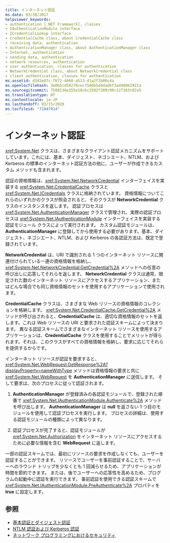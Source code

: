 ```yaml
---
title: インターネット認証
ms.date: 03/30/2017
helpviewer_keywords:
- authentication [.NET Framework], classes
- IAuthenticationModule interface
- ICredentialLookup interface
- CredentialCache class, about CredentialCache class
- receiving data, authentication
- AuthenticationManager class, about AuthenticationManager class
- Internet, authentication
- sending data, authentication
- network resources, authentication
- user authentication, classes for authentication
- NetworkCredential class, about NetworkCredential class
- client authentication, classes for authentication
ms.assetid: d342e87c-f672-4660-a513-41a2f2b80c4a
ms.openlocfilehash: 3e0b5cd58270cec758db5d4dad6f3ad48962921a
ms.sourcegitcommit: 7588136e355e10cbc2582f389c90c127363c02a5
ms.translationtype: HT
ms.contentlocale: ja-JP
ms.lasthandoff: 03/15/2020
ms.locfileid: "71047914"
---
```

# <a name="internet-authentication"></a>インターネット認証
<xref:System.Net> クラスは、さまざまなクライアント認証メカニズムをサポートしています。これには、基本、ダイジェスト、ネゴシエート、NTLM、および Kerberos の標準のインターネット認証方法の他に、ユーザーが作成できるカスタム メソッドも含まれます。  
  
 認証の資格情報は、<xref:System.Net.NetworkCredential> インターフェイスを実装する <xref:System.Net.CredentialCache> クラスと <xref:System.Net.ICredentials> クラスに格納されています。 資格情報についてこれらのいずれかのクラスが照会されると、そのクラスが **NetworkCredential** クラスのインスタンスを返します。 認証プロセスは <xref:System.Net.AuthenticationManager> クラスで管理され、実際の認証プロセスは <xref:System.Net.IAuthenticationModule> インターフェイスを実装する認証モジュール クラスによって実行されます。 カスタム認証モジュールは、**AuthenticationManager** に登録してから使用する必要があります。基本、ダイジェスト、ネゴシエート、NTLM、および Kerberos の各認証方法は、既定で登録されています。  
  
 **NetworkCredential** は、URI で識別される 1 つのインターネット リソースに関連付けられている一連の資格情報を格納し、<xref:System.Net.NetworkCredential.GetCredential%2A> メソッドへの任意の呼び出しに応答してそれらを返します。 **NetworkCredential** クラスは通常、限定された数のインターネット リソースにアクセスするアプリケーション、またはどんな場合でも同じ資格情報のセットを使用するアプリケーションで使用されます。  
  
 **CredentialCache** クラスは、さまざまな Web リソースの資格情報のコレクションを格納します。 <xref:System.Net.CredentialCache.GetCredential%2A> メソッドが呼び出されると、**CredentialCache** は、適切な資格情報のセットを返します。これは Web リソースの URI と要求された認証スキームによって決まります。 異なる認証スキームでさまざまなインターネット リソースを使用するアプリケーションは、**CredentialCache** クラスを使用することでメリットが得られます。それは、このクラスがすべての資格情報を格納し、要求に応じてそれらを提供するからです。  
  
 インターネット リソースが認証を要求すると、<xref:System.Net.WebRequest.GetResponse%2A?displayProperty=nameWithType> メソッドは資格情報の要求と共に <xref:System.Net.WebRequest> を **AuthenticationManager** に送信します。 そして要求は、次のプロセスに従って認証されます。  
  
1. **AuthenticationManager** が登録済みの各認証モジュールで、登録された順番で <xref:System.Net.IAuthenticationModule.Authenticate%2A> メソッドを呼び出します。 **AuthenticationManager** は **null** を返さない 1 つ目のモジュールを使用して認証プロセスを実行します。 プロセスの詳細は、使用する認証モジュールの種類によって異なります。  
  
2. 認証プロセスが完了すると、認証モジュールが <xref:System.Net.Authorization> をインターネット リソースにアクセスするために必要な情報を含む **WebRequest** に返します。  
  
 一部の認証スキームでは、最初にリソースの要求を作成しなくても、ユーザーを認証することができます。 リソースでユーザーを事前認証することで、サーバーへのラウンド トリップを少なくとも 1 回減らせるため、アプリケーションが時間を節約できます。 または、後でユーザーへの応答性を高めるため、プログラムの起動中に認証を実行できます。 事前認証を使用できる認証スキームで <xref:System.Net.IAuthenticationModule.PreAuthenticate%2A> プロパティを **true** に設定します。  
  
## <a name="see-also"></a>参照

- [基本認証とダイジェスト認証](basic-and-digest-authentication.md)
- [NTLM 認証および Kerberos 認証](ntlm-and-kerberos-authentication.md)
- [ネットワーク プログラミングにおけるセキュリティ](security-in-network-programming.md)
